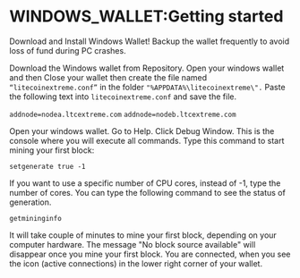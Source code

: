 # WINDOWS_WALLET:Getting started
Download and Install Windows Wallet! Backup the wallet frequently to avoid loss of fund during PC crashes.

Download the Windows wallet from Repository. Open your windows wallet and then Close your wallet then create the file named `“litecoinextreme.conf”` in the folder `"%APPDATA%\litecoinextreme\".` 
Paste the following text into `litecoinextreme.conf` and save the file.

`addnode=nodea.ltcextreme.com`
`addnode=nodeb.ltcextreme.com`

Open your windows wallet. Go to Help. Click Debug Window. 
This is the console where you will execute all commands.
Type this command to start mining your first block:

`setgenerate true -1`

If you want to use a specific number of CPU cores, instead of -1, type the number of cores.
You can type the following command to see the status of generation.

`getmininginfo`

It will take couple of minutes to mine your first block, depending on your computer hardware.
The message "No block source available" will disappear once you mine your first block. You are connected, when you see the icon (active connections) in the lower right corner of your wallet.

